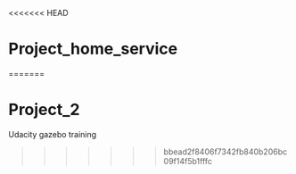 <<<<<<< HEAD
# Project_home_service
=======
# Project_2
Udacity gazebo training
>>>>>>> bbead2f8406f7342fb840b206bc09f14f5b1fffc
